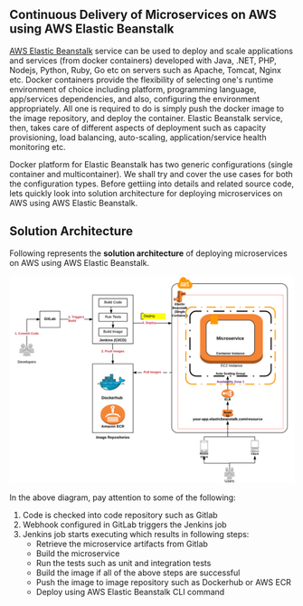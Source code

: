 ## Continuous Delivery of Microservices on AWS using AWS Elastic Beanstalk

[AWS Elastic Beanstalk](https://aws.amazon.com/documentation/elastic-beanstalk/) service can be used to deploy and scale applications and services (from docker containers) developed with Java, .NET, PHP, Nodejs, Python, Ruby, Go etc on servers such as Apache, Tomcat, Nginx etc. Docker containers provide the flexibility of selecting one's runtime environment of choice including platform, programming language, app/services dependencies, and also, configuring the environment appropriately. All one is required to do is simply push the docker image to the image repository, and deploy the container. Elastic Beanstalk service, then, takes care of different aspects of deployment such as capacity provisioning, load balancing, auto-scaling, application/service health monitoring etc.

Docker platform for Elastic Beanstalk has two generic configurations (single container and multicontainer). We shall try and cover the use cases for both the configuration types. Before gettiing into details and related source code, lets quickly look into solution architecture for deploying microservices on AWS using AWS Elastic Beanstalk.

## Solution Architecture

Following represents the **solution architecture** of deploying microservices on AWS using AWS Elastic Beanstalk.

![Solution Architecture - Microservices to AWS Elastic Beanstalk](images/aws_eb.png)

In the above diagram, pay attention to some of the following:

 1. Code is checked into code repository such as Gitlab
 2. Webhook configured in GitLab triggers the Jenkins job
 3. Jenkins job starts executing which results in following steps:
    - Retrieve the microservice artifacts from Gitlab
    - Build the microservice
    - Run the tests such as unit and integration tests
    - Build the image if all of the above steps are successful
    - Push the image to image repository such as Dockerhub or AWS ECR
    - Deploy using AWS Elastic Beanstalk CLI command 

